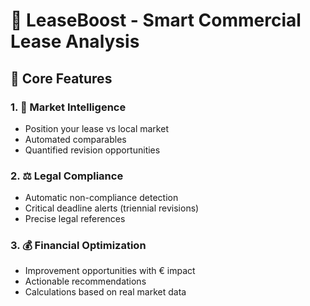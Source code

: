 # 🏢 LeaseBoost - Smart Commercial Lease Analysis

## 🎯 Core Features

### 1. 🏢 **Market Intelligence**
- Position your lease vs local market  
- Automated comparables
- Quantified revision opportunities

### 2. ⚖️ **Legal Compliance**
- Automatic non-compliance detection
- Critical deadline alerts (triennial revisions)
- Precise legal references

### 3. 💰 **Financial Optimization**
- Improvement opportunities with € impact
- Actionable recommendations
- Calculations based on real market data